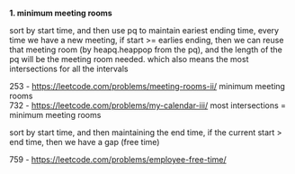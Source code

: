 **1. minimum meeting rooms**

sort by start time, and then use pq to maintain eariest ending time, every time we have a new meeting, if start >= earlies ending, then we can reuse that meeting room (by heapq.heappop from the pq), and the length of the pq will be the meeting room needed. which also means the most intersections for all the intervals

253 - https://leetcode.com/problems/meeting-rooms-ii/  minimum meeting rooms  
732 - https://leetcode.com/problems/my-calendar-iii/ most intersections = minimum meeting rooms  

sort by start time, and then maintaining the end time, if the current start > end time, then we have a gap (free time)

759 - https://leetcode.com/problems/employee-free-time/
